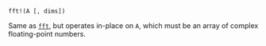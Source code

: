 ```
fft!(A [, dims])
```

Same as [`fft`](@ref), but operates in-place on `A`, which must be an array of complex floating-point numbers.
